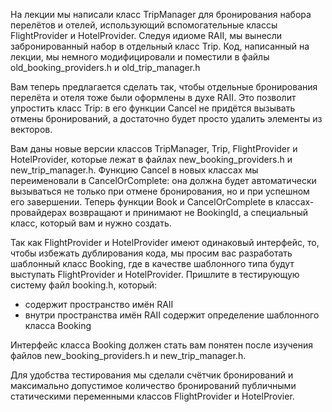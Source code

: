 На лекции мы написали класс TripManager для бронирования набора перелётов и отелей, использующий вспомогательные классы FlightProvider и HotelProvider. Следуя идиоме RAII, мы вынесли забронированный набор в отдельный класс Trip. Код, написанный на лекции, мы немного модифицировали и поместили в файлы old_booking_providers.h и old_trip_manager.h

Вам теперь предлагается сделать так, чтобы отдельные бронирования перелёта и отеля тоже были оформлены в духе RAII. Это позволит упростить класс Trip: в его функции Cancel не придётся вызывать отмены бронирований, а достаточно будет просто удалить элементы из векторов.

Вам даны новые версии классов TripManager, Trip, FlightProvider и HotelProvider, которые лежат в файлах new_booking_providers.h и new_trip_manager.h. Функцию Cancel в новых классах мы переименовали в CancelOrComplete: она должна будет автоматически вызываться не только при отмене бронирования, но и при успешном его завершении. Теперь функции Book и CancelOrComplete в классах-провайдерах возвращают и принимают не BookingId, а специальный класс, который вам и нужно создать.

Так как FlightProvider и HotelProvider имеют одинаковый интерфейс, то, чтобы избежать дублирования кода, мы просим вас разработать шаблонный класс Booking<Provider>, где в качестве шаблонного типа будут выступать FlightProvider и HotelProvider.
Пришлите в тестирующую систему файл booking.h, который:
* содержит пространство имён RAII
* внутри пространства имён RAII содержит определение шаблонного класса Booking<Provider>

Интерфейс класса Booking<Provider> должен стать вам понятен после изучения файлов new_booking_providers.h и new_trip_manager.h.

Для удобства тестирования мы сделали счётчик бронирований и максимально допустимое количество бронирований публичными статическими переменными классов FlightProvider и HotelProvier.
